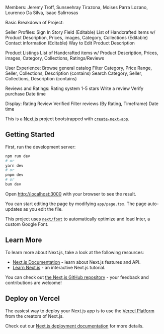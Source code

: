 Members: Jeremy Troff, Sunseehray Tirazona, Moises Parra Lozano, Lourenco Da Silva, Isaac Salirrosas

Basic Breakdown of Project:

Seller Profiles: Sign In Story Field (Editable) List of Handcrafted items w/ Product Description, Prices, images, Category, Collections (Editable) Contact information (Editable) Way to Edit Product Description

Product Listings List of Handcrafted items w/ Product Description, Prices, images, Category, Collections, Ratings/Reviews

User Experience: Browse general catalog Filter Category, Price Range, Seller, Collections, Description (contains) Search Category, Seller, Collections, Description (contains)

Reviews and Ratings: Rating system 1-5 stars Write a review Verify purchase Date time

Display: Rating Review Verified Filter reviews (By Rating, Timeframe) Date time

This is a [Next.js](https://nextjs.org/) project bootstrapped with [`create-next-app`](https://github.com/vercel/next.js/tree/canary/packages/create-next-app).

## Getting Started

First, run the development server:

```bash
npm run dev
# or
yarn dev
# or
pnpm dev
# or
bun dev
```

Open [http://localhost:3000](http://localhost:3000) with your browser to see the result.

You can start editing the page by modifying `app/page.tsx`. The page auto-updates as you edit the file.

This project uses [`next/font`](https://nextjs.org/docs/basic-features/font-optimization) to automatically optimize and load Inter, a custom Google Font.

## Learn More

To learn more about Next.js, take a look at the following resources:

- [Next.js Documentation](https://nextjs.org/docs) - learn about Next.js features and API.
- [Learn Next.js](https://nextjs.org/learn) - an interactive Next.js tutorial.

You can check out [the Next.js GitHub repository](https://github.com/vercel/next.js/) - your feedback and contributions are welcome!

## Deploy on Vercel

The easiest way to deploy your Next.js app is to use the [Vercel Platform](https://vercel.com/new?utm_medium=default-template&filter=next.js&utm_source=create-next-app&utm_campaign=create-next-app-readme) from the creators of Next.js.

Check out our [Next.js deployment documentation](https://nextjs.org/docs/deployment) for more details.
